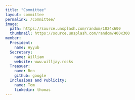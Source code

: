 ```yaml
---
title: "Committee"
layout: committee
permalink: /committee/
image: 
  path: https://source.unsplash.com/random/1024x600
  thumbnail: https://source.unsplash.com/random/400x300
member: 
  President:
    name: Ayyub
  Secretary:
    name: William
    website: www.willjay.rocks
  Treasuer:
    name: Ben
    github: google
  Inclusions and Publicity:
    name: Tom
    linkedin: thomas
---
```

